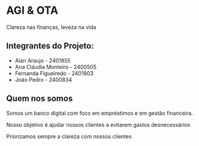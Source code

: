 # AGI & OTA
Clareza nas finanças, leveza na vida

## Integrantes do Projeto:
- Alan Araujo - 2401855
- Ana Cláudia Monteiro - 2400505
- Fernanda Figueiredo - 2401803
- João Pedro - 2400834



## Quem nos somos
Somos um banco digital com foco em empréstimos e  em gestão financeira.

Nosso objetivo é ajudar nossos clientes a evitarem gastos desnecessários 

Priorizamos sempre a clareza com nossos clientes

